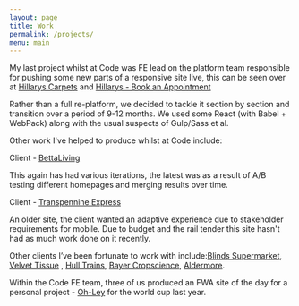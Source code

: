 ```yaml
---
layout: page
title: Work
permalink: /projects/
menu: main
---
```


My last project whilst at Code was FE lead on the platform team responsible for pushing some new parts of a responsive site live, this can be seen over at [Hillarys Carpets](http://www.hillarys.co.uk/carpets) and [Hillarys - Book an Appointment](http://www.hillarys.co.uk/book-an-appointment)

Rather than a full re-platform, we decided to tackle it section by section and transition over a period of 9-12 months. We used some React (with Babel + WebPack) along with the usual suspects of Gulp/Sass et al.

Other work I've helped to produce whilst at Code include:

Client - [BettaLiving](http://www.bettaliving.co.uk)

This again has had various iterations, the latest was as a result of A/B testing different homepages and merging results over time.

Client - [Transpennine Express](http://www.tpexpress.co.uk)

An older site, the client wanted an adaptive experience due to stakeholder requirements for mobile. Due to budget and the rail tender this site hasn't had as much work done on it recently.

Other clients I&rsquo;ve been fortunate to work with include:[Blinds Supermarket](http://www.blinds-supermarket.co.uk), [Velvet Tissue](http://www.velvettissue.com) , [Hull Trains](http://www.hulltrains.co.uk), [Bayer Cropscience](http://www.bayercropscience.co.uk), [Aldermore](http://www.aldermore.co.uk).

Within the Code FE team, three of us produced an FWA site of the day for a personal project - [Oh-Ley](http://www.oh-ley.com/) for the world cup last year.
